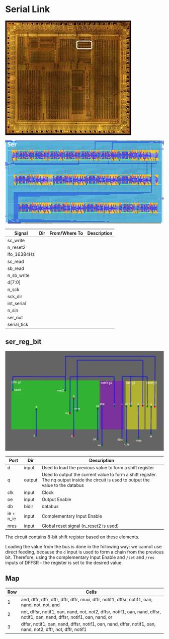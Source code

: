 # Serial Link

![locator_ser](/imgstore/soc/locator_ser.jpg)

![ser](/imgstore/soc/ser.jpg)

|Signal|Dir|From/Where To|Description|
|---|---|---|---|
|sc_write| | | |
|n_reset2| | | |
|lfo_16384Hz| | | |
|sc_read| | | |
|sb_read| | | |
|n_sb_write| | | |
|d\[7:0\]| | | |
|n_sck| | | |
|sck_dir| | | |
|int_serial| | | |
|n_sin| | | |
|ser_out| | | |
|serial_tick| | | |

## ser_reg_bit

![ser_reg_bit_netlist](/imgstore/soc/ser_reg_bit_netlist.png)

|Port|Dir|Description|
|---|---|---|
|d|input|Used to load the previous value to form a shift register|
|q|output|Used to output the current value to form a shift register. The nq output inside the circuit is used to output the value to the databus|
|clk|input|Clock|
|oe|input|Output Enable|
|db|bidir|databus|
|ie + n_ie|input|Complementary Input Enable|
|nres|input|Global reset signal (n_reset2 is used)|

The circuit contains 8-bit shift register based on these elements.

Loading the value from the bus is done in the following way: we cannot use direct feeding, because the `d` input is used to form a chain from the previous bit. Therefore, using the complementary Input Enable and `/set` and `/res` inputs of DFFSR - the register is set to the desired value.

## Map

|Row|Cells|
|---|---|
|1|and, dffr, dffr, dffr, dffr, dffr, muxi, dffr, notif1, dffsr, notif1, oan, nand, not, not, and |
|2|not, dffsr, notif1, oan, nand, not, not2, dffsr, notif1, oan, nand, dffsr, notif1, oan, nand, dffsr, notif1, oan, nand, or |
|3|dffsr, notif1, oan, nand, dffsr, notif1, oan, nand, dffsr, notif1, oan, nand, not2, dffr, not, dffr, notif1 |
